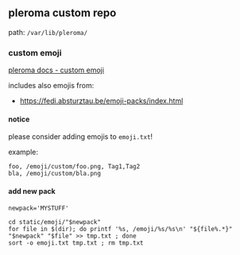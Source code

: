 ## pleroma custom repo

path: `/var/lib/pleroma/`

### custom emoji
[pleroma docs - custom emoji](https://docs-develop.pleroma.social/backend/configuration/custom_emoji/#custom-emoji)

includes also emojis from:
- https://fedi.absturztau.be/emoji-packs/index.html

#### notice

please consider adding emojis to `emoji.txt`!

example:
```
foo, /emoji/custom/foo.png, Tag1,Tag2
bla, /emoji/custom/bla.png
```

#### add new pack
```
newpack='MYSTUFF'

cd static/emoji/"$newpack"
for file in $(dir); do printf '%s, /emoji/%s/%s\n' "${file%.*}" "$newpack" "$file" >> tmp.txt ; done
sort -o emoji.txt tmp.txt ; rm tmp.txt
```
